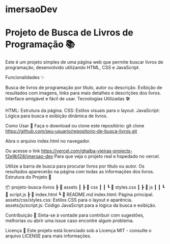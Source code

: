 # imersaoDev

<h1>Projeto de Busca de Livros de Programação 📚</h1>

Este é um projeto simples de uma página web que permite buscar livros de programação, desenvolvido utilizando HTML, CSS e JavaScript.

Funcionalidades ✨

Busca de livros de programação por título, autor ou descrição.
Exibição de resultados com imagens, links para mais detalhes e descrições dos livros.
Interface amigável e fácil de usar.
Tecnologias Utilizadas 🛠️

HTML: Estrutura da página.
CSS: Estilos visuais para o layout.
JavaScript: Lógica para busca e exibição dinâmica de livros.

Como Usar 🚀
Faça o download ou clone este repositório:
git clone https://github.com/seu-usuario/repositorio-de-busca-livros.git

Abra o arquivo index.html no navegador.

Ou acesse o link https://vercel.com/ghalba-vieiras-projects-f2e9b128/imersao-dev  Para que veja o projeto real e hspedado no vercel.

Utilize a barra de busca para procurar livros por título ou autor.
Os resultados aparecerão na página com todas as informações dos livros.
Estrutura do Projeto 📂

📦 projeto-busca-livros
 ┣ 📂 assets
 ┃ ┣ 📂 css
 ┃ ┃ ┗ 📄 styles.css
 ┃ ┣ 📂 js
 ┃ ┃ ┗ 📄 script.js
 ┣ 📄 index.html
 ┗ 📄 README.md
index.html: Página principal.
assets/css/styles.css: Estilos CSS para o layout e aparência.
assets/js/script.js: Código JavaScript para a lógica da busca e exibição.

Contribuição 🤝
Sinta-se à vontade para contribuir com sugestões, melhorias ou abrir uma issue caso encontre algum problema.

Licença 📄
Este projeto está licenciado sob a Licença MIT - consulte o arquivo LICENSE para mais informações.
